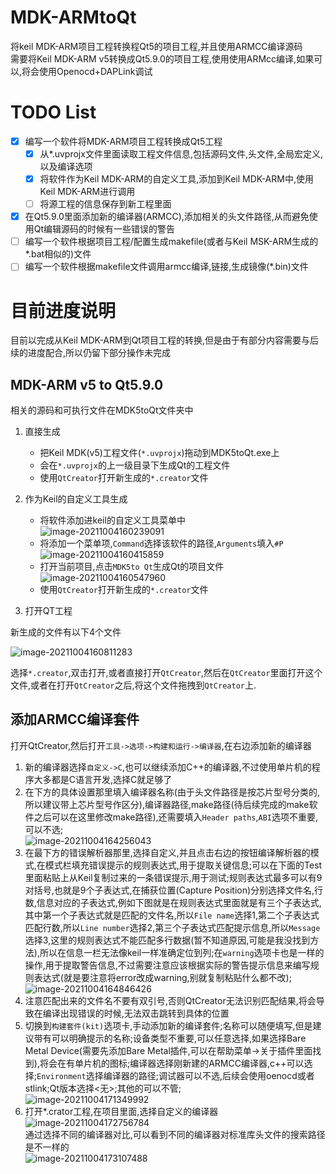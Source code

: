 # MDK-ARMtoQt
将keil MDK-ARM项目工程转换程Qt5的项目工程,并且使用ARMCC编译源码  
需要将Keil MDK-ARM v5转换成Qt5.9.0的项目工程,使用使用ARMcc编译,如果可以,将会使用Openocd+DAPLink调试  
# TODO List  
- [x] 编写一个软件将MDK-ARM项目工程转换成Qt5工程  
  - [x] 从*.uvprojx文件里面读取工程文件信息,包括源码文件,头文件,全局宏定义,以及编译选项  
  - [x] 将软件作为Keil MDK-ARM的自定义工具,添加到Keil MDK-ARM中,使用Keil MDK-ARM进行调用  
  - [ ] 将源工程的信息保存到新工程里面  
- [x] 在Qt5.9.0里面添加新的编译器(ARMCC),添加相关的头文件路径,从而避免使用Qt编辑源码的时候有一些错误的警告  
- [ ] 编写一个软件根据项目工程/配置生成makefile(或者与Keil MSK-ARM生成的*.bat相似的)文件  
- [ ] 编写一个软件根据makefile文件调用armcc编译,链接,生成镜像(\*.bin)文件  
# 目前进度说明  
目前以完成从Keil MDK-ARM到Qt项目工程的转换,但是由于有部分内容需要与后续的进度配合,所以仍留下部分操作未完成

## MDK-ARM v5 to Qt5.9.0
相关的源码和可执行文件在MDK5toQt文件夹中
1. 直接生成

   * 把Keil MDK(v5)工程文件(`*.uvprojx`)拖动到MDK5toQt.exe上
   * 会在`*.uvprojx`的上一级目录下生成Qt的工程文件
   * 使用`QtCreator`打开新生成的`*.creator`文件

2. 作为Keil的自定义工具生成

   * 将软件添加进keil的自定义工具菜单中  
     ![image-20211004160239091](https://i.loli.net/2021/10/04/gBycOvaWikIZPER.png)
   * 将添加一个菜单项,`Command`选择该软件的路径,`Arguments`填入`#P`  
     ![image-20211004160415859](https://i.loli.net/2021/10/04/rFzw29ivEJVnSBm.png)
   * 打开当前项目,点击`MDK5to Qt`生成Qt的项目文件  
     ![image-20211004160547960](https://i.loli.net/2021/10/04/6ctquN1DaxVX2ez.png)
   * 使用`QtCreator`打开新生成的`*.creator`文件

3. 打开QT工程

新生成的文件有以下4个文件

![image-20211004160811283](https://i.loli.net/2021/10/04/9DaX2WKZkANhsRb.png)

选择`*.creator`,双击打开,或者直接打开`QtCreator`,然后在`QtCreator`里面打开这个文件,或者在打开`QtCreator`之后,将这个文件拖拽到`QtCreator`上.
## 添加ARMCC编译套件
打开QtCreator,然后打开`工具->选项->构建和运行->编译器`,在右边添加新的编译器
1. 新的编译器选择`自定义->C`,也可以继续添加C++的编译器,不过使用单片机的程序大多都是C语言开发,选择C就足够了  
3. 在下方的具体设置那里填入编译器名称(由于头文件路径是按芯片型号分类的,所以建议带上芯片型号作区分),编译器路径,make路径(待后续完成的make软件之后可以在这里修改make路径),还需要填入`Header paths`,`ABI`选项不重要,可以不选;    
![image-20211004164256043](https://i.loli.net/2021/10/04/wfRxcuHdkNgO5Pl.png)  
3. 在最下方的错误解析器那里,选择自定义,并且点击右边的按钮编译解析器的模式,在模式栏填充错误提示的规则表达式,用于提取关键信息;可以在下面的Test里面粘贴上从Keil复制过来的一条错误提示,用于测试;规则表达式最多可以有9对括号,也就是9个子表达式,在捕获位置(Capture Position)分别选择文件名,行数,信息对应的子表达式,例如下图就是在规则表达式里面就是有三个子表达式,其中第一个子表达式就是匹配的文件名,所以`File name`选择1,第二个子表达式匹配行数,所以`Line number`选择2,第三个子表达式匹配提示信息,所以`Message`选择3,这里的规则表达式不能匹配多行数据(暂不知道原因,可能是我没找到方法),所以在信息一栏无法像keil一样准确定位到列;在`warning`选项卡也是一样的操作,用于提取警告信息,不过需要注意应该根据实际的警告提示信息来编写规则表达式(就是要注意将error改成warning,别就复制粘贴什么都不改);  
![image-20211004164846426](https://i.loli.net/2021/10/04/Pty98wSvdqCGkA7.png)
4. 注意匹配出来的文件名不要有双引号,否则QtCreator无法识别匹配结果,将会导致在编译出现错误的时候,无法双击跳转到具体的位置
5. 切换到`构建套件(kit)`选项卡,手动添加新的编译套件;名称可以随便填写,但是建议带有可以明确提示的名称;设备类型不重要,可以任意选择,如果选择Bare Metal Device(需要先添加Bare Metal插件,可以在帮助菜单->关于插件里面找到),将会在有单片机的图标;编译器选择刚新建的ARMCC编译器,c++可以选择<No compiler>;`Environment`选择编译器的路径;调试器可以不选,后续会使用oenocd或者stlink;Qt版本选择<无>;其他的可以不管;  
![image-20211004171349992](https://i.loli.net/2021/10/04/lEGR8JdZkDbPMeY.png)
6. 打开*.crator工程,在项目里面,选择自定义的编译器  
![image-20211004172756784](https://i.loli.net/2021/10/04/okg6X9P8YWjQMUV.png)  
通过选择不同的编译器对比,可以看到不同的编译器对标准库头文件的搜索路径是不一样的  
![image-20211004173107488](https://i.loli.net/2021/10/04/3ZEKfv4jUQApst1.png)
  
  



















